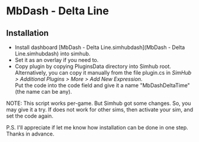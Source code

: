 # MbDash - Delta Line

## Installation

* Install dashboard [MbDash - Delta Line.simhubdash](MbDash - Delta Line.simhubdash) into simhub. 
* Set it as an overlay if you need to.
* Copy plugin by copying PluginsData directory into Simhub root.<br>
Alternatively, you can copy it manually from the file plugin.cs in _SimHub > Additional Plugins > More > Add New Expression_.<br>
Put the code into the code field and give it a name "MbDashDeltaTime" (the name can be any).

NOTE: This script works per-game. But Simhub got some changes. So, you may give it a try. If does not work for other sims, then activate your sim, and set the code again.

P.S. I'll appreciate if let me know how installation can be done in one step. Thanks in advance.
